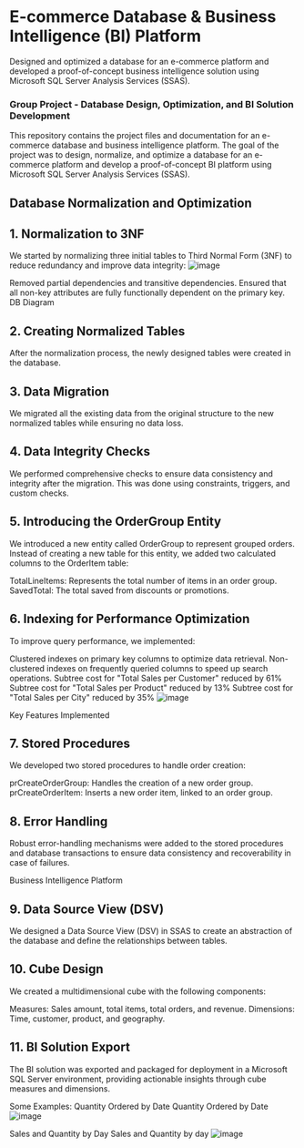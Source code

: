 # E-commerce Database & Business Intelligence (BI) Platform
Designed and optimized a database for an e-commerce platform and developed a proof-of-concept business intelligence solution using Microsoft SQL Server Analysis Services (SSAS).

### Group Project - Database Design, Optimization, and BI Solution Development
This repository contains the project files and documentation for an e-commerce database and business intelligence platform. The goal of the project was to design, normalize, and optimize a database for an e-commerce platform and develop a proof-of-concept BI platform using Microsoft SQL Server Analysis Services (SSAS).

## Database Normalization and Optimization
## 1. Normalization to 3NF
We started by normalizing three initial tables to Third Normal Form (3NF) to reduce redundancy and improve data integrity:
![image](https://github.com/user-attachments/assets/177b45d4-e465-4926-a591-a39d92dff1c8)


Removed partial dependencies and transitive dependencies.
Ensured that all non-key attributes are fully functionally dependent on the primary key.
DB Diagram

## 2. Creating Normalized Tables
After the normalization process, the newly designed tables were created in the database.

## 3. Data Migration
We migrated all the existing data from the original structure to the new normalized tables while ensuring no data loss.

## 4. Data Integrity Checks
We performed comprehensive checks to ensure data consistency and integrity after the migration. This was done using constraints, triggers, and custom checks.

## 5. Introducing the OrderGroup Entity
We introduced a new entity called OrderGroup to represent grouped orders. Instead of creating a new table for this entity, we added two calculated columns to the OrderItem table:

TotalLineItems: Represents the total number of items in an order group.
SavedTotal: The total saved from discounts or promotions.
## 6. Indexing for Performance Optimization
To improve query performance, we implemented:

Clustered indexes on primary key columns to optimize data retrieval.
Non-clustered indexes on frequently queried columns to speed up search operations.
Subtree cost for "Total Sales per Customer" reduced by 61%
Subtree cost for "Total Sales per Product" reduced by 13%
Subtree cost for "Total Sales per City" reduced by 35%
![image](https://github.com/user-attachments/assets/acbbe7f5-aaaa-4bf6-84f9-8410093e0af8)


Key Features Implemented
## 7. Stored Procedures
We developed two stored procedures to handle order creation:

prCreateOrderGroup: Handles the creation of a new order group.
prCreateOrderItem: Inserts a new order item, linked to an order group.
## 8. Error Handling
Robust error-handling mechanisms were added to the stored procedures and database transactions to ensure data consistency and recoverability in case of failures.

Business Intelligence Platform
## 9. Data Source View (DSV)
We designed a Data Source View (DSV) in SSAS to create an abstraction of the database and define the relationships between tables.

## 10. Cube Design
We created a multidimensional cube with the following components:

Measures: Sales amount, total items, total orders, and revenue.
Dimensions: Time, customer, product, and geography.
## 11. BI Solution Export
The BI solution was exported and packaged for deployment in a Microsoft SQL Server environment, providing actionable insights through cube measures and dimensions.

Some Examples:
Quantity Ordered by Date Quantity Ordered by Date
![image](https://github.com/user-attachments/assets/6b5448bf-035e-4ade-9a26-4aa0d9ca958d)

Sales and Quantity by Day Sales and Quantity by day
![image](https://github.com/user-attachments/assets/4b392208-b63c-4b5f-8954-eeee4340417c)


